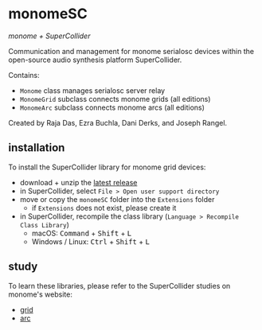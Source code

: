 # monomeSC

*monome + SuperCollider*

Communication and management for monome serialosc devices within the open-source audio synthesis platform SuperCollider.

Contains:

- `Monome` class manages serialosc server relay
- `MonomeGrid` subclass connects monome grids (all editions)
- `MonomeArc` subclass connects monome arcs (all editions)

Created by Raja Das, Ezra Buchla, Dani Derks, and Joseph Rangel.

## installation

To install the SuperCollider library for monome grid devices:

- download + unzip the [latest release](https://github.com/monome/monomeSC/releases)
- in SuperCollider, select `File > Open user support directory`
- move or copy the `monomeSC` folder into the `Extensions` folder
  - if `Extensions` does not exist, please create it
- in SuperCollider, recompile the class library (`Language > Recompile Class Library`)
  - macOS: <kbd>Command</kbd> + <kbd>Shift</kbd> + <kbd>L</kbd>
  - Windows / Linux: <kbd>Ctrl</kbd> + <kbd>Shift</kbd> + <kbd>L</kbd>

## study

To learn these libraries, please refer to the SuperCollider studies on monome's website:

- [grid](https://monome.org/docs/grid/studies/sc/)
- [arc](https://monome.org/docs/arc/studies/sc/)
